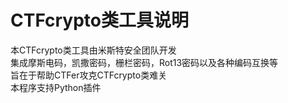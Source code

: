 # CTFcrypto类工具说明
本CTFcrypto类工具由米斯特安全团队开发<br/>
集成摩斯电码，凯撒密码，栅栏密码，Rot13密码以及各种编码互换等<br/>
旨在于帮助CTFer攻克CTFcrypto类难关<br/>
本程序支持Python插件

